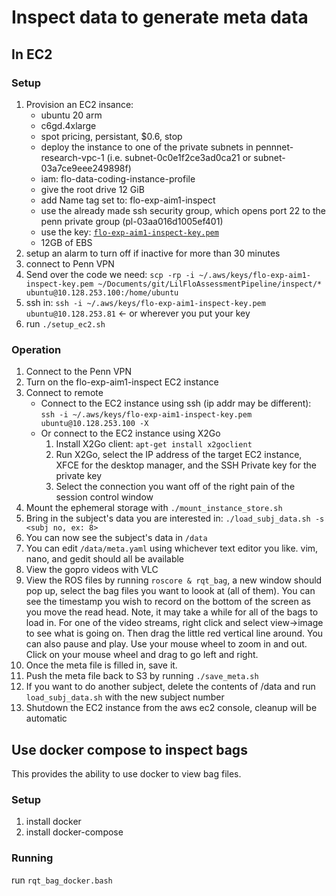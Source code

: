# Inspect data to generate meta data

## In EC2

### Setup

1.  Provision an EC2 insance:
    *   ubuntu 20 arm
    *   c6gd.4xlarge
    *   spot pricing, persistant, $0.6, stop
    *   deploy the instance to one of the private subnets in pennnet-research-vpc-1 (i.e. subnet-0c0e1f2ce3ad0ca21 or subnet-03a7ce9eee249898f)
    *   iam: flo-data-coding-instance-profile
    *   give the root drive 12 GiB
    *   add Name tag set to: flo-exp-aim1-inspect
    *   use the already made ssh security group, which opens port 22 to the penn private group (pl-03aa016d1005ef401)
    *   use the key: [`flo-exp-aim1-inspect-key.pem`](https://upenn.app.box.com/file/771977315034)
    *   12GB of EBS
2.  setup an alarm to turn off if inactive for more than 30 minutes
3.  connect to Penn VPN
4.  Send over the code we need: `scp -rp -i ~/.aws/keys/flo-exp-aim1-inspect-key.pem ~/Documents/git/LilFloAssessmentPipeline/inspect/* ubuntu@10.128.253.100:/home/ubuntu`
5.  ssh in: `ssh -i ~/.aws/keys/flo-exp-aim1-inspect-key.pem ubuntu@10.128.253.81` <- or wherever you put your key
6.  run `./setup_ec2.sh`

### Operation

1.  Connect to the Penn VPN
2.  Turn on the flo-exp-aim1-inspect EC2 instance
3.  Connect to remote
    *   Connect to the EC2 instance using ssh (ip addr may be different): `ssh -i ~/.aws/keys/flo-exp-aim1-inspect-key.pem ubuntu@10.128.253.100 -X`
    *   Or connect to the EC2 instance using X2Go
        1.  Install X2Go client: `apt-get install x2goclient`
        2.  Run X2Go, select the IP address of the target EC2 instance, XFCE for the desktop manager, and the SSH Private key for the private key
        3.  Select the connection you want off of the right pain of the session control window
4.  Mount the ephemeral storage with `./mount_instance_store.sh`
5.  Bring in the subject's data you are interested in: `./load_subj_data.sh -s <subj no, ex: 8>`
6.  You can now see the subject's data in `/data`
7.  You can edit `/data/meta.yaml` using whichever text editor you like. vim, nano, and gedit should all be available
8.  View the gopro videos with VLC
9.  View the ROS files by running `roscore & rqt_bag`, a new window should pop up, select the bag files you want to loook at (all of them). You can see the timestamp you wish to record on the bottom of the screen as you move the read head. Note, it may take a while for all of the bags to load in. For one of the video streams, right click and select view->image to see what is going on. Then drag the little red vertical line around. You can also pause and play. Use your mouse wheel to zoom in and out. Click on your mouse wheel and drag to go left and right.
10. Once the meta file is filled in, save it.
11. Push the meta file back to S3 by running `./save_meta.sh`
12. If you want to do another subject, delete the contents of /data and run `load_subj_data.sh` with the new subject number
13. Shutdown the EC2 instance from the aws ec2 console, cleanup will be automatic

## Use docker compose to inspect bags

This provides the ability to use docker to view bag files.

### Setup

1.  install docker
2.  install docker-compose

### Running

run `rqt_bag_docker.bash`
